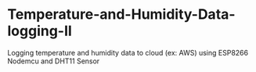# Temperature-and-Humidity-Data-logging-II
Logging temperature and humidity data to cloud (ex: AWS) using ESP8266 Nodemcu and DHT11 Sensor
